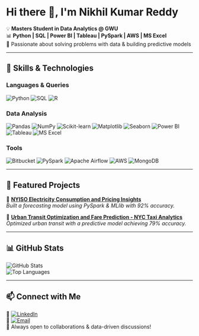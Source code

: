 # Hi there 👋, I'm Nikhil Kumar Reddy

💡 **Masters Student in Data Analytics @ GWU**  
📊 **Python | SQL | Power BI | Tableau | PySpark | AWS | MS Excel**  
🚀 Passionate about solving problems with data & building predictive models  

---

## 🔧 Skills & Technologies  

### Languages & Queries
![Python](https://img.shields.io/badge/Python-3776AB?style=for-the-badge&logo=python&logoColor=white)
![SQL](https://img.shields.io/badge/SQL-4479A1?style=for-the-badge&logo=postgresql&logoColor=white)
![R](https://img.shields.io/badge/R-276DC3?style=for-the-badge&logo=r&logoColor=white)

### Data Analysis
![Pandas](https://img.shields.io/badge/Pandas-150458?style=for-the-badge&logo=pandas&logoColor=white)
![NumPy](https://img.shields.io/badge/NumPy-013243?style=for-the-badge&logo=numpy&logoColor=white)
![Scikit-learn](https://img.shields.io/badge/Scikit--learn-F7931E?style=for-the-badge&logo=scikit-learn&logoColor=white)
![Matplotlib](https://img.shields.io/badge/Matplotlib-000000?style=for-the-badge&logo=matplotlib&logoColor=white)
![Seaborn](https://img.shields.io/badge/Seaborn-3776AB?style=for-the-badge&logo=python&logoColor=white)
![Power BI](https://img.shields.io/badge/Power_BI-F2C811?style=for-the-badge&logo=power-bi&logoColor=black)
![Tableau](https://img.shields.io/badge/Tableau-E97627?style=for-the-badge&logo=tableau&logoColor=white)
![MS Excel](https://img.shields.io/badge/MS_Excel-217346?style=for-the-badge&logo=microsoft-excel&logoColor=white)

### Tools
![Bitbucket](https://img.shields.io/badge/Bitbucket-0052CC?style=for-the-badge&logo=bitbucket&logoColor=white)
![PySpark](https://img.shields.io/badge/PySpark-E25A1C?style=for-the-badge&logo=apache-spark&logoColor=white)
![Apache Airflow](https://img.shields.io/badge/Apache_Airflow-017CEE?style=for-the-badge&logo=apache-airflow&logoColor=white)
![AWS](https://img.shields.io/badge/AWS-232F3E?style=for-the-badge&logo=amazon-aws&logoColor=white)
![MongoDB](https://img.shields.io/badge/MongoDB-47A248?style=for-the-badge&logo=mongodb&logoColor=white)

---

## 📂 Featured Projects  
📌 **[NYISO Electricity Consumption and Pricing Insights](https://github.com/nikhilreddy00/NYSO-Electricity-Consumption-and-Pricing-Insights.git)**  
_Built a forecasting model using PySpark & MLlib with 92% accuracy._  

📌 **[Urban Transit Optimization and Fare Prediction - NYC Taxi Analytics](https://github.com/nikhilreddy00/Urban-Transit-Optimization-and-Fare-Prediction---NYC-Taxi-Analytics.git)**  
_Optimized urban transit with a predictive model achieving 79% accuracy._  

---

## 📊 GitHub Stats  
![GitHub Stats](https://github-readme-stats.vercel.app/api?username=nikhilreddy00&show_icons=true&theme=radical)  
![Top Languages](https://github-readme-stats.vercel.app/api/top-langs/?username=nikhilreddy00&layout=compact&theme=radical)  

---

## 📫 Connect with Me  
🔗 [![LinkedIn](https://img.shields.io/badge/LinkedIn-0077B5?style=for-the-badge&logo=linkedin&logoColor=white)](https://www.linkedin.com/in/uvnikhil/)  
📧 [![Email](https://img.shields.io/badge/Email-D14836?style=for-the-badge&logo=gmail&logoColor=white)](mailto:venkatanikhilkumarreddyu@gwu.edu)  
🚀 Always open to collaborations & data-driven discussions!  
